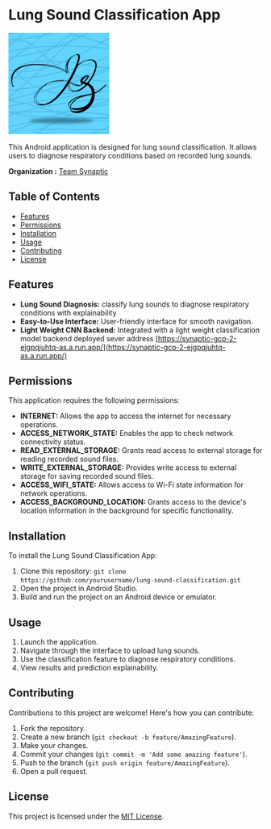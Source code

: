 # Lung Sound Classification App

<img src="./app/src/main/res/drawable/logo.png" alt="App Logo" width="200">

This Android application is designed for lung sound classification. It allows users to diagnose respiratory conditions based on recorded lung sounds.

**Organization :** [Team Synaptic](https://github.com/Team-Synaptic-FYP)

## Table of Contents
- [Features](#features)
- [Permissions](#permissions)
- [Installation](#installation)
- [Usage](#usage)
- [Contributing](#contributing)
- [License](#license)

## Features

- **Lung Sound Diagnosis:** classify lung sounds to diagnose respiratory conditions with explainability
- **Easy-to-Use Interface:** User-friendly interface for smooth navigation.
- **Light Weight CNN Backend:** Integrated with a light weight classification model backend deployed sever address [https://synaptic-gcp-2-ejgpqjuhtq-as.a.run.app/](https://synaptic-gcp-2-ejgpqjuhtq-as.a.run.app/)

## Permissions

This application requires the following permissions:

- **INTERNET:** Allows the app to access the internet for necessary operations.
- **ACCESS_NETWORK_STATE:** Enables the app to check network connectivity status.
- **READ_EXTERNAL_STORAGE:** Grants read access to external storage for reading recorded sound files.
- **WRITE_EXTERNAL_STORAGE:** Provides write access to external storage for saving recorded sound files.
- **ACCESS_WIFI_STATE:** Allows access to Wi-Fi state information for network operations.
- **ACCESS_BACKGROUND_LOCATION:** Grants access to the device's location information in the background for specific functionality.

## Installation

To install the Lung Sound Classification App:

1. Clone this repository: `git clone https://github.com/yourusername/lung-sound-classification.git`
2. Open the project in Android Studio.
3. Build and run the project on an Android device or emulator.

## Usage

1. Launch the application.
2. Navigate through the interface to upload lung sounds.
3. Use the classification feature to diagnose respiratory conditions.
4. View results and prediction explainability.

## Contributing

Contributions to this project are welcome! Here's how you can contribute:

1. Fork the repository.
2. Create a new branch (`git checkout -b feature/AmazingFeature`).
3. Make your changes.
4. Commit your changes (`git commit -m 'Add some amazing feature'`).
5. Push to the branch (`git push origin feature/AmazingFeature`).
6. Open a pull request.

## License

This project is licensed under the [MIT License](LICENSE).
